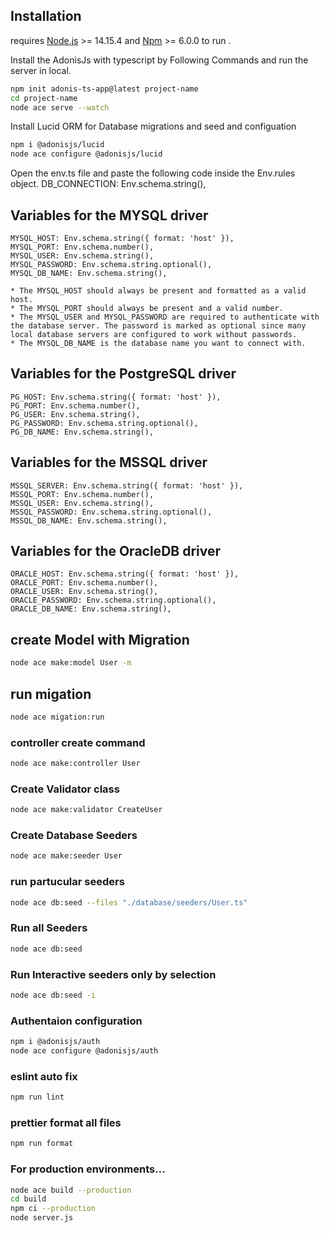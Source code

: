 ## Installation

requires [Node.js](https://nodejs.org/) >= 14.15.4 and [Npm](https://www.npmjs.com/) >= 6.0.0 to run .

Install the AdonisJs with typescript by Following Commands and run the server in local.

```sh
npm init adonis-ts-app@latest project-name
cd project-name
node ace serve --watch
```

Install Lucid ORM for Database migrations and seed and configuation

```sh
npm i @adonisjs/lucid
node ace configure @adonisjs/lucid
```

Open the env.ts file and paste the following code inside the Env.rules object.
DB_CONNECTION: Env.schema.string(),

## Variables for the MYSQL driver

    MYSQL_HOST: Env.schema.string({ format: 'host' }),
    MYSQL_PORT: Env.schema.number(),
    MYSQL_USER: Env.schema.string(),
    MYSQL_PASSWORD: Env.schema.string.optional(),
    MYSQL_DB_NAME: Env.schema.string(),

    * The MYSQL_HOST should always be present and formatted as a valid host.
    * The MYSQL_PORT should always be present and a valid number.
    * The MYSQL_USER and MYSQL_PASSWORD are required to authenticate with the database server. The password is marked as optional since many local database servers are configured to work without passwords.
    * The MYSQL_DB_NAME is the database name you want to connect with.

## Variables for the PostgreSQL driver

    PG_HOST: Env.schema.string({ format: 'host' }),
    PG_PORT: Env.schema.number(),
    PG_USER: Env.schema.string(),
    PG_PASSWORD: Env.schema.string.optional(),
    PG_DB_NAME: Env.schema.string(),

## Variables for the MSSQL driver

    MSSQL_SERVER: Env.schema.string({ format: 'host' }),
    MSSQL_PORT: Env.schema.number(),
    MSSQL_USER: Env.schema.string(),
    MSSQL_PASSWORD: Env.schema.string.optional(),
    MSSQL_DB_NAME: Env.schema.string(),

## Variables for the OracleDB driver

    ORACLE_HOST: Env.schema.string({ format: 'host' }),
    ORACLE_PORT: Env.schema.number(),
    ORACLE_USER: Env.schema.string(),
    ORACLE_PASSWORD: Env.schema.string.optional(),
    ORACLE_DB_NAME: Env.schema.string(),

## create Model with Migration

```sh
node ace make:model User -m
```

## run migation

```sh
node ace migation:run
```

### controller create command

```sh
node ace make:controller User
```

### Create Validator class

```sh
node ace make:validator CreateUser
```

### Create Database Seeders

```sh
node ace make:seeder User
```

### run partucular seeders

```sh
node ace db:seed --files "./database/seeders/User.ts"
```

### Run all Seeders

```sh
node ace db:seed
```

### Run Interactive seeders only by selection

```sh
node ace db:seed -i
```

### Authentaion configuration

```sh
npm i @adonisjs/auth
node ace configure @adonisjs/auth
```

### eslint auto fix

```sh
npm run lint
```

### prettier format all files

```sh
npm run format
```

### For production environments...

```sh
node ace build --production
cd build
npm ci --production
node server.js
```
